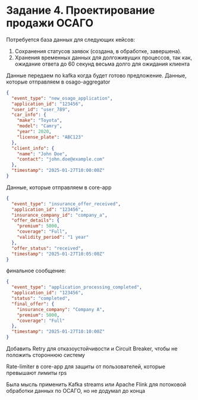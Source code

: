 # Задание 4. Проектирование продажи ОСАГО

Потребуется база данных для следующих кейсов:
1. Сохранения статусов заявок (создана, в обработке, завершена).
2. Хранения временных данных для долгоживущих процессов, так как, ожидание ответа до 60 секунд весьма долго для ожидания клиента

Данные передаем по kafka когда будет готово предложение.
Данные, которые отправляем в osago-aggregator
```json
{
  "event_type": "new_osago_application",
  "application_id": "123456",
  "user_id": "user_789",
  "car_info": {
    "make": "Toyota",
    "model": "Camry",
    "year": 2020,
    "license_plate": "ABC123"
  },
  "client_info": {
    "name": "John Doe",
    "contact": "john.doe@example.com"
  },
  "timestamp": "2025-01-27T10:00:00Z"
}
```
Данные, которые отправляем в core-app
```json
{
  "event_type": "insurance_offer_received",
  "application_id": "123456",
  "insurance_company_id": "company_a",
  "offer_details": {
    "premium": 5000,
    "coverage": "Full",
    "validity_period": "1 year"
  },
  "offer_status": "received",
  "timestamp": "2025-01-27T10:05:00Z"
}
```
финальное сообщение:
```json
{
  "event_type": "application_processing_completed",
  "application_id": "123456",
  "status": "completed",
  "final_offer": {
    "insurance_company": "Company A",
    "premium": 5000,
    "coverage": "Full"
  },
  "timestamp": "2025-01-27T10:10:00Z"
}
```

Добавить Retry для отказоустойчивости и Circuit Breaker, чтобы не положить стороннюю систему

Rate-limiter в core-app для защиты от пользователей, которые превышают лимиты rps

Была мысль применить Kafka streams или Apache Flink для потоковой обработки данных по ОСАГО, но не додумал до конца